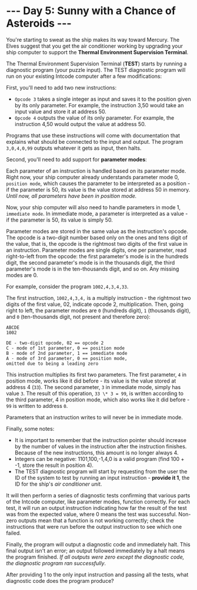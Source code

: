 # --- Day 5: Sunny with a Chance of Asteroids ---

You're starting to sweat as the ship makes its way toward Mercury. The Elves suggest that you get the air conditioner working by upgrading your ship computer to support the **Thermal Environment Supervision Terminal**.

The Thermal Environment Supervision Terminal (**TEST**) starts by running a diagnostic program (your puzzle input). The TEST diagnostic program will run on your existing Intcode computer after a few modifications:

First, you'll need to add two new instructions:

- `Opcode 3` takes a single integer as input and saves it to the position given by its only parameter. For example, the instruction 3,50 would take an input value and store it at address 50.
- `Opcode 4` outputs the value of its only parameter. For example, the instruction 4,50 would output the value at address 50.

Programs that use these instructions will come with documentation that explains what should be connected to the input and output. The program `3,0,4,0,99` outputs whatever it gets as input, then halts.

Second, you'll need to add support for **parameter modes**:

Each parameter of an instruction is handled based on its parameter mode. Right now, your ship computer already understands parameter mode 0, `position mode`, which causes the parameter to be interpreted as a position - if the parameter is 50, its value is the value stored at address 50 in memory. _Until now, all parameters have been in position mode._

Now, your ship computer will also need to handle parameters in mode 1, `immediate mode`. In immediate mode, a parameter is interpreted as a value - if the parameter is 50, its value is simply 50.

Parameter modes are stored in the same value as the instruction's opcode. The opcode is a two-digit number based only on the ones and tens digit of the value, that is, the opcode is the rightmost two digits of the first value in an instruction. Parameter modes are single digits, one per parameter, read right-to-left from the opcode: the first parameter's mode is in the hundreds digit, the second parameter's mode is in the thousands digit, the third parameter's mode is in the ten-thousands digit, and so on. Any missing modes are 0.

For example, consider the program `1002,4,3,4,33`.

The first instruction, `1002,4,3,4,` is a multiply instruction - the rightmost two digits of the first value, 02, indicate opcode 2, multiplication. Then, going right to left, the parameter modes are `0` (hundreds digit), `1` (thousands digit), and `0` (ten-thousands digit, not present and therefore zero):

```
ABCDE
1002

DE - two-digit opcode, 02 == opcode 2
C - mode of 1st parameter, 0 == position mode
B - mode of 2nd parameter, 1 == immediate mode
A - mode of 3rd parameter, 0 == position mode,
omitted due to being a leading zero
```

This instruction multiplies its first two parameters. The first parameter, `4` in position mode, works like it did before - its value is the value stored at address 4 (`33`). The second parameter, `3` in immediate mode, simply has value `3`. The result of this operation, `33 \* 3 = 99`, is written according to the third parameter, 4 in position mode, which also works like it did before - `99` is written to address `0`.

Parameters that an instruction writes to will never be in immediate mode.

Finally, some notes:

- It is important to remember that the instruction pointer should increase by the number of values in the instruction after the instruction finishes. Because of the new instructions, this amount is no longer always 4.
- Integers can be negative: 1101,100,-1,4,0 is a valid program (find 100 + -1, store the result in position 4).
- The TEST diagnostic program will start by requesting from the user the ID of the system to test by running an input instruction - **provide it 1**, the ID for the ship's _air conditioner unit_.

It will then perform a series of diagnostic tests confirming that various parts of the Intcode computer, like parameter modes, function correctly. For each test, it will run an output instruction indicating how far the result of the test was from the expected value, where 0 means the test was successful. Non-zero outputs mean that a function is not working correctly; check the instructions that were run before the output instruction to see which one failed.

Finally, the program will output a diagnostic code and immediately halt. This final output isn't an error; an output followed immediately by a halt means the program finished. _If all outputs were zero except the diagnostic code, the diagnostic program ran successfully_.

After providing 1 to the only input instruction and passing all the tests, what diagnostic code does the program produce?
